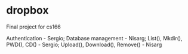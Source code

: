 # dropbox
Final project for cs166

Authentication - Sergio; 
Database management - Nisarg; 
List(), Mkdir(), PWD(), CD() - Sergio; 
Upload(), Download(), Remove() - Nisarg

